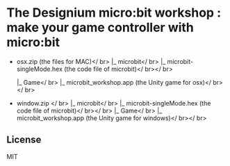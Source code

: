 # The Designium micro:bit workshop : make your game controller with micro:bit

- osx.zip (the files for MAC)</ br>
	|_ microbit</ br>
		|_ microbit-singleMode.hex (the code file of microbit)</ br></ br>

	|_ Game</ br>
		|_ microbit_workshop.app	(the Unity game for osx)</ br></ br>

- window.zip </ br>
	|_ microbit</ br>
		|_ microbit-singleMode.hex (the code file of microbit)</ br></ br>
	|_ Game</ br>
		|_ microbit_workshop.app	(the Unity game for windows)</ br></ br>


## License

MIT

